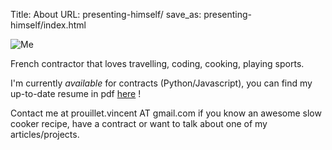 Title: About
URL: presenting-himself/
save_as: presenting-himself/index.html

![Me]({filename}/images/pages/profile.jpg)

French contractor that loves travelling, coding, cooking, playing sports.  

I'm currently _available_ for contracts (Python/Javascript), you can find my up-to-date resume in pdf [here](https://dl.dropboxusercontent.com/u/18195391/resume_vincent_prouillet.pdf "resume") !  

Contact me at prouillet.vincent AT gmail.com if you know an awesome slow cooker recipe, have a contract or want to talk about one of my articles/projects.
